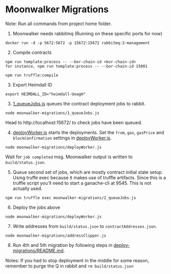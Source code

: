 # Moonwalker Migrations

Note: Run all commands from project home folder.

1. Moonwalker needs rabbitmq (Running on these specific ports for now)
```
docker run -d -p 5672:5672 -p 15672:15672 rabbitmq:3-management
```

2. Compile contracts
```
npm run template:process -- --bor-chain-id <bor-chain-id>
for instance, npm run template:process -- --bor-chain-id 15001

npm run truffle:compile
```

3. Export Heimdall ID
```
export HEIMDALL_ID="heimdall-UeagH"
```

3. [1_queueJobs.js](./1_queueJobs.js) queues the contract deployment jobs to rabbit.
```
node moonwalker-migrations/1_queueJobs.js
```
Head to http://localhost:15672/ to check jobs have been queued.

4. [deployWorker.js](./deployWorker.js) starts the deployments.
Set the `from`, `gas`, `gasPrice` and `blockConfirmation` settings in [deployWorker.js](./deployWorker.js).
```
node moonwalker-migrations/deployWorker.js
```
Wait for `job completed` msg. Moonwalker output is written to `build/status.json`.

5. Queue second set of jobs, which are mostly contract initial state setup. Using truffe exec because it makes use of truffle artifacts.
Since this is a truffle script you'll need to start a ganache-cli at 9545. This is not actually used.
```
npm run truffle exec moonwalker-migrations/2_queueJobs.js
```

6. Deploy the jobs above
```
node moonwalker-migrations/deployWorker.js
```

7. Write addresses from `build/status.json` to `contractAddresses.json`.
```
node moonwalker-migrations/addressClipper.js
```

8. Run 4th and 5th migration by following steps in [deploy-migrations/README.md](../deploy-migrations/README.md).

Notes:
If you had to stop deployment in the middle for some reason, remember to purge the Q in rabbit and `rm build/status.json`
